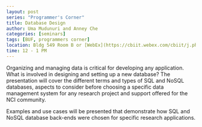 ```yaml
---
layout: post
series: "Programmer's Corner"
title: Database Design
author: Uma Mudunuri and Anney Che
categories: [seminars]
tags: [BUF, programmers corner]
location: Bldg 549 Room B or [WebEx](https://cbiit.webex.com/cbiit/j.php?MTID=maaa477c0a365f5eb9fa07dcdb913200a)
time: 12 - 1 PM
---
```


Organizing and managing data is critical for developing any application. What is involved in designing and setting up a new database? The presentation will cover the different terms and types of SQL and NoSQL databases, aspects to consider before choosing a specific data management system for any research project and support offered for the NCI community.

Examples and use cases will be presented that demonstrate how SQL and NoSQL database back-ends were chosen for specific research applications.
